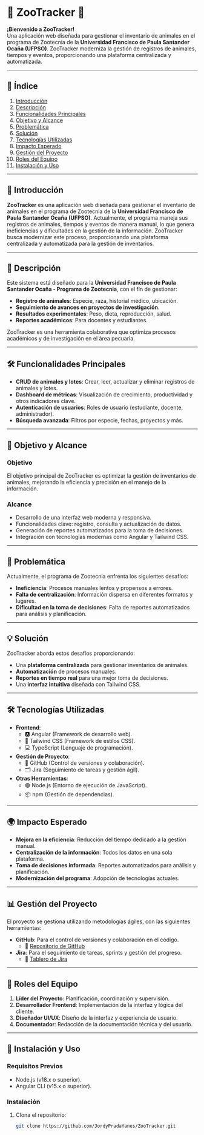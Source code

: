 # 🦁 **ZooTracker** 🐾

**¡Bienvenido a ZooTracker!**  
Una aplicación web diseñada para gestionar el inventario de animales en el programa de Zootecnia de la **Universidad Francisco de Paula Santander Ocaña (UFPSO)**. ZooTracker moderniza la gestión de registros de animales, tiempos y eventos, proporcionando una plataforma centralizada y automatizada.

---

## 📌 **Índice**
1. [Introducción](#-introducción)
2. [Descripción](#-descripción)
3. [Funcionalidades Principales](#-funcionalidades-principales)
4. [Objetivo y Alcance](#-objetivo-y-alcance)
5. [Problemática](#-problemática)
6. [Solución](#-solución)
7. [Tecnologías Utilizadas](#-tecnologías-utilizadas)
8. [Impacto Esperado](#-impacto-esperado)
9. [Gestión del Proyecto](#-gestión-del-proyecto)
10. [Roles del Equipo](#-roles-del-equipo)
11. [Instalación y Uso](#-instalación-y-uso)
<!-- 12. [Contribuciones](#-contribuciones)
13. [Licencia](#-licencia)
14. [Contacto](#-contacto) -->

---

## 🌟 **Introducción**

**ZooTracker** es una aplicación web diseñada para gestionar el inventario de animales en el programa de Zootecnia de la **Universidad Francisco de Paula Santander Ocaña (UFPSO)**. Actualmente, el programa maneja sus registros de animales, tiempos y eventos de manera manual, lo que genera ineficiencias y dificultades en la gestión de la información. ZooTracker busca modernizar este proceso, proporcionando una plataforma centralizada y automatizada para la gestión de inventarios.

---

## 📖 **Descripción**

Este sistema está diseñado para la **Universidad Francisco de Paula Santander Ocaña - Programa de Zootecnia**, con el fin de gestionar:

- **Registro de animales**: Especie, raza, historial médico, ubicación.
- **Seguimiento de avances en proyectos de investigación**.
- **Resultados experimentales**: Peso, dieta, reproducción, salud.
- **Reportes académicos**: Para docentes y estudiantes.

ZooTracker es una herramienta colaborativa que optimiza procesos académicos y de investigación en el área pecuaria.

---

## 🛠️ **Funcionalidades Principales**

- **CRUD de animales y lotes**: Crear, leer, actualizar y eliminar registros de animales y lotes.
- **Dashboard de métricas**: Visualización de crecimiento, productividad y otros indicadores clave.
- **Autenticación de usuarios**: Roles de usuario (estudiante, docente, administrador).
- **Búsqueda avanzada**: Filtros por especie, fechas, proyectos y más.

---

## 🎯 **Objetivo y Alcance**

### **Objetivo**
El objetivo principal de ZooTracker es optimizar la gestión de inventarios de animales, mejorando la eficiencia y precisión en el manejo de la información.

### **Alcance**
- Desarrollo de una interfaz web moderna y responsiva.
- Funcionalidades clave: registro, consulta y actualización de datos.
- Generación de reportes automatizados para la toma de decisiones.
- Integración con tecnologías modernas como Angular y Tailwind CSS.

---

## 🚨 **Problemática**

Actualmente, el programa de Zootecnia enfrenta los siguientes desafíos:
- **Ineficiencia**: Procesos manuales lentos y propensos a errores.
- **Falta de centralización**: Información dispersa en diferentes formatos y lugares.
- **Dificultad en la toma de decisiones**: Falta de reportes automatizados para análisis y planificación.

---

## 💡 **Solución**

ZooTracker aborda estos desafíos proporcionando:
- Una **plataforma centralizada** para gestionar inventarios de animales.
- **Automatización** de procesos manuales.
- **Reportes en tiempo real** para una mejor toma de decisiones.
- Una **interfaz intuitiva** diseñada con Tailwind CSS.

---

## 🛠️ **Tecnologías Utilizadas**

- **Frontend**:
  - 🅰️ Angular (Framework de desarrollo web).
  - 🎨 Tailwind CSS (Framework de estilos CSS).
  - 💻 TypeScript (Lenguaje de programación).
- **Gestión de Proyecto**:
  - 🐙 GitHub (Control de versiones y colaboración).
  - 🗂️ Jira (Seguimiento de tareas y gestión ágil).
- **Otras Herramientas**:
  - 🟢 Node.js (Entorno de ejecución de JavaScript).
  - 📦 npm (Gestión de dependencias).

---

## 🌍 **Impacto Esperado**

- **Mejora en la eficiencia**: Reducción del tiempo dedicado a la gestión manual.
- **Centralización de la información**: Todos los datos en una sola plataforma.
- **Toma de decisiones informada**: Reportes automatizados para análisis y planificación.
- **Modernización del programa**: Adopción de tecnologías actuales.

---

## 📊 **Gestión del Proyecto**

El proyecto se gestiona utilizando metodologías ágiles, con las siguientes herramientas:
- **GitHub**: Para el control de versiones y colaboración en el código.
  - 🔗 [Repositorio de GitHub](https://github.com/JordyPradaYanes/ZooTracker)
- **Jira**: Para el seguimiento de tareas, sprints y gestión del progreso.
  - 🔗 [Tablero de Jira](https://ufpso-team-ysvhrzaw.atlassian.net/jira/software/projects/SCRUM/list)

---

## 👥 **Roles del Equipo**

1. **Líder del Proyecto**: Planificación, coordinación y supervisión.
2. **Desarrollador Frontend**: Implementación de la interfaz y lógica del cliente.
3. **Diseñador UI/UX**: Diseño de la interfaz y experiencia de usuario.
4. **Documentador**: Redacción de la documentación técnica y del usuario.

---

## 🚀 **Instalación y Uso**

### **Requisitos Previos**
- Node.js (v18.x o superior).
- Angular CLI (v15.x o superior).

### **Instalación**
1. Clona el repositorio:
   ```bash
   git clone https://github.com/JordyPradaYanes/ZooTracker.git